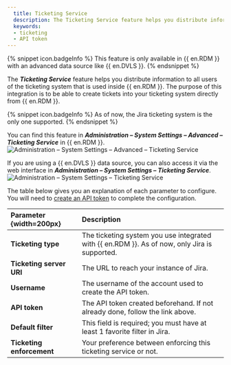 ```yaml
---
  title: Ticketing Service
  description: The Ticketing Service feature helps you distribute information to all users of the ticketing system that is used inside {{ en.RDM }}.
  keywords:
  - ticketing
  - API token
---
```

{% snippet icon.badgeInfo %} 
This feature is only available in {{ en.RDM }} with an advanced data source like {{ en.DVLS }}.
{% endsnippet %}

The ***Ticketing Service*** feature helps you distribute information to all users of the ticketing system that is used inside {{ en.RDM }}. The purpose of this integration is to be able to create tickets into your ticketing system directly from {{ en.RDM }}.

{% snippet icon.badgeInfo %} 
As of now, the Jira ticketing system is the only one supported.
{% endsnippet %}

You can find this feature in ***Administration – System Settings – Advanced – Ticketing Service*** in {{ en.RDM }}.  
![Administration – System Settings – Advanced – Ticketing Service](https://webdevolutions.azureedge.net/docs/en/kb/KB2198.png)

If you are using a {{ en.DVLS }} data source, you can also access it via the web interface in ***Administration – System Settings – Ticketing Service***.  
![Administration – System Settings – Ticketing Service](https://webdevolutions.azureedge.net/docs/en/kb/KB2199.png)

The table below gives you an explanation of each parameter to configure. You will need to [create an API token](https://support.atlassian.com/atlassian-account/docs/manage-api-tokens-for-your-atlassian-account/) to complete the configuration.

Parameter {width=200px} | Description
:-------------------- | :--------
**Ticketing type** | The ticketing system you use integrated with {{ en.RDM }}. As of now, only Jira is supported.
**Ticketing server URI** | The URL to reach your instance of Jira.
**Username** | The username of the account used to create the API token.
**API token** | The API token created beforehand. If not already done, follow the link above.
**Default filter** | This field is required; you must have at least 1 favorite filter in Jira.
**Ticketing enforcement** | Your preference between enforcing this ticketing service or not.

